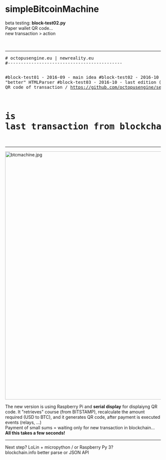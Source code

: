 # simpleBitcoinMachine

beta testing: <b>block-test02.py</b><br />
Paper wallet QR code...<br />
new transaction > action<br />
<br /><br />
<hr />
<pre>
# octopusengine.eu | newreality.eu
#--------------------------------------------

#block-test01 - 2016-09 - main idea
#block-test02 - 2016-10 - "better" HTMLParser
#block-test03 - 2016-10 - last edition (display for QR code of transaction / https://github.com/octopusengine/serial-display)

# is last transaction from blockchain.info today? yes > action
</pre>
<hr />


<img src="https://raw.githubusercontent.com/octopusengine/simpleBitcoinMachine/master/images/btcmachine.jpg " alt="btcmachine.jpg " width="800">


The new version is using Raspberry Pi and <b>serial display</b> for displaiyng QR code.
It "retrieves" course (from BITSTAMP), recalculate the amount required (USD to BTC), and it generates QR code,
after payment is executed events (relays, ...)<br />
Payment of small sums = waiting only for new transaction in blockchain...<br />
<b>All this takes a few seconds!</b><br />
<hr />
Next step? LoLin + micropython / or Raspberry Py 3?<br />
blockchain.info better parse or JSON API<br />


